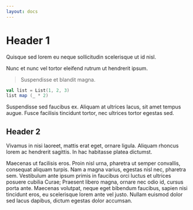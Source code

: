 ```yaml
---
layout: docs
---
```


# Header 1

Quisque sed lorem eu neque sollicitudin scelerisque ut id nisl. 

Nunc et nunc vel tortor eleifend rutrum ut hendrerit ipsum. 

> Suspendisse et blandit magna.

```scala
val list = List(1, 2, 3)
list map (_ * 2)
```

Suspendisse sed faucibus ex. Aliquam at ultrices lacus, sit amet tempus augue. Fusce facilisis tincidunt tortor, nec ultrices tortor egestas sed. 

## Header 2

Vivamus in nisi laoreet, mattis erat eget, ornare ligula. Aliquam rhoncus lorem ac hendrerit sagittis. In hac habitasse platea dictumst. 

Maecenas ut facilisis eros. Proin nisl urna, pharetra ut semper convallis, consequat aliquam turpis. Nam a magna varius, egestas nisl nec, pharetra sem. Vestibulum ante ipsum primis in faucibus orci luctus et ultrices posuere cubilia Curae; Praesent libero magna, ornare nec odio id, cursus porta ante. Maecenas volutpat, neque eget bibendum faucibus, sapien nisi tincidunt eros, eu scelerisque lorem ante vel justo. Nullam euismod dolor sed lacus dapibus, dictum egestas dolor accumsan.